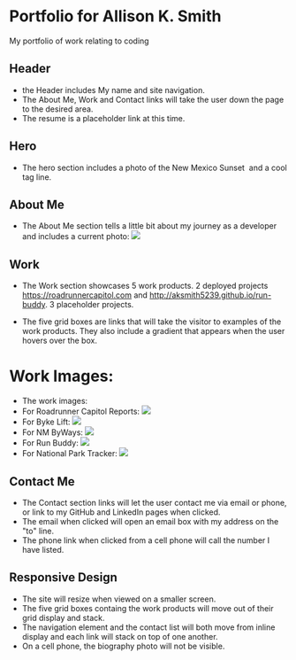 # Portfolio for Allison K. Smith
My portfolio of work relating to coding

## Header
* the Header includes My name and site navigation. 
* The About Me, Work and Contact links will take the user down the page to the desired area.
* The resume is a placeholder link at this time. 

## Hero 
* The hero section includes a photo of the New Mexico Sunset <img srs="./assets/images/sunset.jpg"> and a cool tag line. 

## About Me
* The About Me section tells a little bit about my journey as a developer and includes a current photo: <img src="../assets/images/AKS-headshot.jpg">

## Work
* The Work section showcases 5 work products. 2 deployed projects https://roadrunnercapitol.com and http://aksmith5239.github.io/run-buddy. 3 placeholder projects. 

* The five grid boxes are links that will take the visitor to examples of the work products. They also include a gradient that appears when the user hovers over the box.

# Work Images:
* The work images: 
* For Roadrunner Capitol Reports: <img src="../assets/images/rrcr-screenshot.png">
* For Byke Lift: <img src="../assets/images/bikes.jpeg">
* For NM ByWays: <img src="../assets/images/LC-sunset.jpeg">
* For Run Buddy: <img src="../assets/images/run-buddy-screenshot.jpeg">
* For National Park Tracker: <img src="../assets/images/white-sands-sun-clouds.jpeg">

## Contact Me
* The Contact section links will let the user contact me via email or phone, or link to my GitHub and LinkedIn pages when clicked. 
* The email when clicked will open an email box with my address on the "to" line.
* The phone link when clicked from a cell phone will call the number I have listed. 

## Responsive Design
* The site will resize when viewed on a smaller screen. 
* The five grid boxes containg the work products will move out of their grid display and stack. 
* The navigation element and the contact list will both move from inline display and each link will stack on top of one another. 
* On a cell phone, the biography photo will not be visible. 
